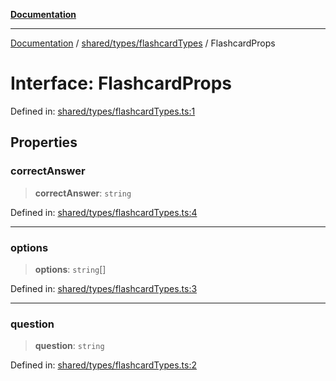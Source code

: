 [**Documentation**](../../../../README.md)

***

[Documentation](../../../../README.md) / [shared/types/flashcardTypes](../README.md) / FlashcardProps

# Interface: FlashcardProps

Defined in: [shared/types/flashcardTypes.ts:1](https://github.com/Projet-Clovis/flashcard-games/blob/8c85f3457b48eef736423c9679a7c1b51f15688e/src/shared/types/flashcardTypes.ts#L1)

## Properties

### correctAnswer

> **correctAnswer**: `string`

Defined in: [shared/types/flashcardTypes.ts:4](https://github.com/Projet-Clovis/flashcard-games/blob/8c85f3457b48eef736423c9679a7c1b51f15688e/src/shared/types/flashcardTypes.ts#L4)

***

### options

> **options**: `string`[]

Defined in: [shared/types/flashcardTypes.ts:3](https://github.com/Projet-Clovis/flashcard-games/blob/8c85f3457b48eef736423c9679a7c1b51f15688e/src/shared/types/flashcardTypes.ts#L3)

***

### question

> **question**: `string`

Defined in: [shared/types/flashcardTypes.ts:2](https://github.com/Projet-Clovis/flashcard-games/blob/8c85f3457b48eef736423c9679a7c1b51f15688e/src/shared/types/flashcardTypes.ts#L2)
